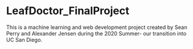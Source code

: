 # LeafDoctor_FinalProject
This is a machine learning and web development project created by Sean Perry and Alexander Jensen during the 2020 Summer- our transition into UC San Diego.
